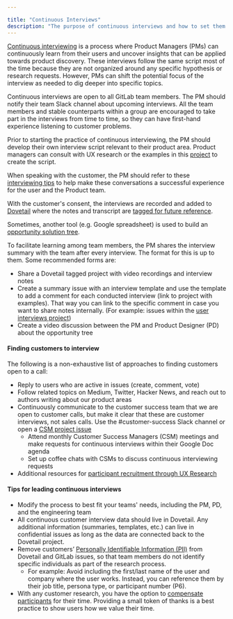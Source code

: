 ```yaml
---

title: "Continuous Interviews"
description: "The purpose of continuous interviews and how to set them up"
---
```








[Continuous interviewing](https://medium.com/@ttorres/continuous-interviewing-the-key-to-successful-product-teams-6bf63bfc1936) is a process where Product Managers (PMs) can continuously learn from their users and uncover insights that can be applied towards product discovery. These interviews follow the same script most of the time because they are not organized around any specific hypothesis or research requests. However, PMs can shift the potential focus of the interview as needed to dig deeper into specific topics.

Continuous interviews are open to all GitLab team members. The PM should notify their team Slack channel about upcoming interviews. All the team members and stable counterparts within a group are encouraged to take part in the interviews from time to time, so they can have first-hand experience listening to customer problems.

Prior to starting the practice of continuous interviewing, the PM should develop their own interview script relevant to their product area. Product managers can consult with UX research or the examples in this [project](https://gitlab.com/gitlab-com/user-interviews/-/issues) to create the script.

When speaking with the customer, the PM should refer to these [interviewing tips](/handbook/product/ux/ux-research/facilitating-user-interviews/#tips-for-interviewing) to help make these conversations a successful experience for the user and the Product team.

With the customer's consent, the interviews are recorded and added to [Dovetail](/handbook/product/ux/dovetail/) where the notes and transcript are [tagged for future reference](/handbook/product/ux/dovetail/#tagging-data-in-dovetail).

Sometimes, another tool (e.g. Google spreadsheet) is used to build an [opportunity solution tree](https://www.producttalk.org/2016/08/opportunity-solution-tree/).

To facilitate learning among team members, the PM shares the interview summary with the team after every interview. The format for this is up to them. Some recommended forms are:

- Share a Dovetail tagged project with video recordings and interview notes
- Create a summary issue with an interview template and use the template to add a comment for each conducted interview (link to project with examples). That way you can link to the specific comment in case you want to share notes internally. (For example: issues within the [user interviews project](https://gitlab.com/gitlab-com/user-interviews/-/issues))
- Create a video discussion between the PM and Product Designer (PD) about the opportunity tree

#### Finding customers to interview

The following is a non-exhaustive list of approaches to finding customers open to a call:

- Reply to users who are active in issues (create, comment, vote)
- Follow related topics on Medium, Twitter, Hacker News, and reach out to authors writing about our product areas
- Continuously communicate to the customer success team that we are open to customer calls, but make it clear that these are customer interviews, not sales calls. Use the #customer-success Slack channel or open a [CSM project issue](https://gitlab.com/gitlab-com/customer-success/tam/-/issues/new?issueable_template=Product%20Engagement)
    - Attend monthly Customer Success Managers (CSM) meetings and make requests for continuous interviews within their Google Doc agenda
    - Set up coffee chats with CSMs to discuss continuous interviewing requests
- Additional resources for [participant recruitment through UX Research](/handbook/engineering/ux/ux-research/recruiting-participants/)

#### Tips for leading continuous interviews


- Modify the process to best fit your teams' needs, including the PM, PD, and the engineering team
- All continuous customer interview data should live in Dovetail. Any additional information (summaries, templates, etc.) can live in confidential issues as long as the data are connected back to the Dovetail project.
- Remove customers’ [Personally Identifiable Information (PII)](/handbook/support/workflows/pii_removal_requests/) from Dovetail and GitLab issues, so that team members do not identify specific individuals as part of the research process.
    - For example: Avoid including the first/last name of the user and company where the user works. Instead, you can reference them by their job title, persona type, or participant number (P6).
- With any customer research, you have the option to [compensate participants](/handbook/product/ux/ux-research-coordination/#thank-you-gifts) for their time. Providing a small token of thanks is a best practice to show users how we value their time.
